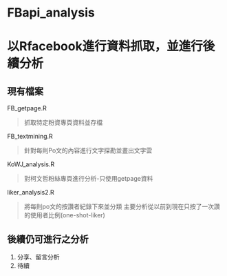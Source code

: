 # FBapi_analysis
# 以Rfacebook進行資料抓取，並進行後續分析

## 現有檔案
FB_getpage.R
> 抓取特定粉資專頁資料並存檔

FB_textmining.R
> 針對每則Po文的內容進行文字探勘並畫出文字雲

KoWJ_analysis.R
> 對柯文哲粉絲專頁進行分析-只使用getpage資料

liker_analysis2.R
> 將每則po文的按讚者紀錄下來並分類
> 主要分析從以前到現在只按了一次讚的使用者比例(one-shot-liker)


## 後續仍可進行之分析
1. 分享、留言分析
2. 待續
